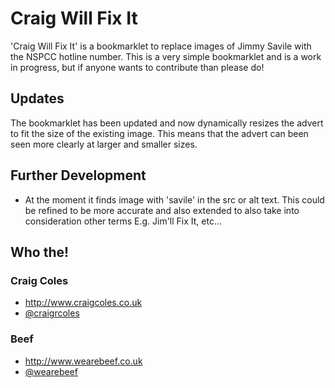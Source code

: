 #  Craig Will Fix It

'Craig Will Fix It' is a bookmarklet to replace images of Jimmy Savile with the NSPCC hotline number. This is a very simple bookmarklet and is a work in progress, but if anyone wants to contribute than please do!

## Updates

The bookmarklet has been updated and now dynamically resizes the advert to fit the size of the existing image. This means that the advert can been seen more clearly at larger and smaller sizes.

## Further Development

* At the moment it finds image with 'savile' in the src or alt text. This could be refined to be more accurate and also extended to also take into consideration other terms E.g. Jim'll Fix It, etc...

## Who the!

### Craig Coles
* http://www.craigcoles.co.uk
* [@craigrcoles](http://twitter.com/craigrcoles)

### Beef
* http://www.wearebeef.co.uk
* [@wearebeef](http://twitter.com/wearebeef)

